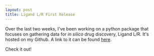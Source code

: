 ```yaml
---
layout: post
title: Ligand L/R First Release
--- 
```


Over the last two weeks, I've been working on a python package that focuses on gathering data for *in silico* drug discovery, 
Ligand L/R. It's hosted on my Github. A link to it can be found [here](https://github.com/kienma/ligandlr). 

Check it out! 
